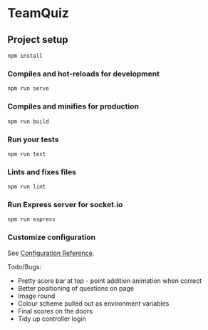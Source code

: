 # TeamQuiz

## Project setup
```
npm install
```

### Compiles and hot-reloads for development
```
npm run serve
```

### Compiles and minifies for production
```
npm run build
```

### Run your tests
```
npm run test
```

### Lints and fixes files
```
npm run lint
```

### Run Express server for socket.io
```
npm run express
```


### Customize configuration
See [Configuration Reference](https://cli.vuejs.org/config/).

Todo/Bugs:
  -   Pretty score bar at top - point addition animation when correct
  -   Better positioning of questions on page
  -   Image round
  -   Colour scheme pulled out as environment variables
  -   Final scores on the doors
  -   Tidy up controller login 
